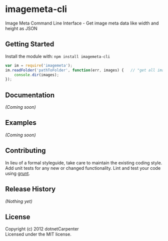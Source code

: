 # imagemeta-cli

Image Meta Command Line Interface - Get image meta data like width and height as JSON

## Getting Started
Install the module with: `npm install imagemeta-cli`

```javascript
var im = require('imagemeta');
im.readFolder('pathToFolder', function(err, images) {	// "get all images in a folder"
	console.dir(images);
});
```

## Documentation
_(Coming soon)_

## Examples
_(Coming soon)_

## Contributing
In lieu of a formal styleguide, take care to maintain the existing coding style. Add unit tests for any new or changed functionality. Lint and test your code using [grunt](https://github.com/gruntjs/grunt).

## Release History
_(Nothing yet)_

## License
Copyright (c) 2012 dotnetCarpenter  
Licensed under the MIT license.
